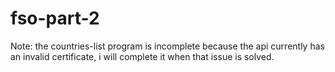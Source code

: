 # fso-part-2

Note: the countries-list program is incomplete because the api currently has an invalid certificate, i will complete it when that issue is solved.
